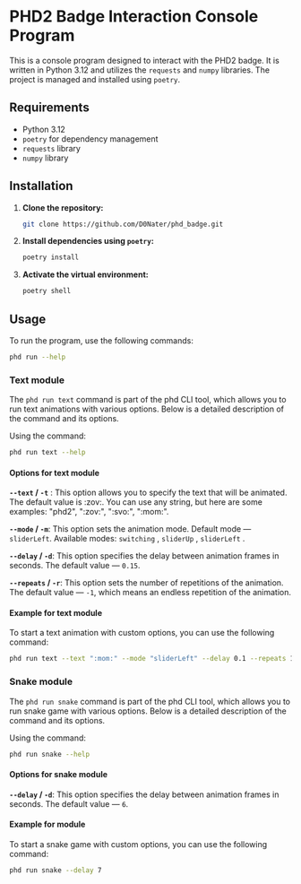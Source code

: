 # PHD2 Badge Interaction Console Program

This is a console program designed to interact with the PHD2 badge. It is written in Python 3.12 and utilizes the `requests` and `numpy` libraries. The project is managed and installed using `poetry`.

## Requirements

- Python 3.12
- `poetry` for dependency management
- `requests` library
- `numpy` library

## Installation

1. **Clone the repository:**

   ```bash
   git clone https://github.com/D0Nater/phd_badge.git
   ```

2. **Install dependencies using `poetry`:**

   ```bash
   poetry install
   ```

3. **Activate the virtual environment:**

   ```bash
   poetry shell
   ```

## Usage

To run the program, use the following commands:

```bash
phd run --help
```

### Text module

The `phd run text` command is part of the phd CLI tool, which allows you to run text animations with various options. Below is a detailed description of the command and its options.

Using the command:

```bash
phd run text --help
```

#### Options for text module

**`--text` / `-t`** : This option allows you to specify the text that will be animated. The default value is :zov:. You can use any string, but here are some examples: "phd2", ":zov:", ":svo:", ":mom:".

**`--mode` / `-m`**: This option sets the animation mode. Default mode — `sliderLeft`. Available modes: `switching` , `sliderUp` , `sliderLeft` .

**`--delay` / `-d`**: This option specifies the delay between animation frames in seconds. The default value — `0.15`.

**`--repeats` / `-r`**: This option sets the number of repetitions of the animation. The default value — `-1`, which means an endless repetition of the animation.

#### Example for text module

To start a text animation with custom options, you can use the following command:

```bash
phd run text --text ":mom:" --mode "sliderLeft" --delay 0.1 --repeats 10
```

### Snake module

The `phd run snake` command is part of the phd CLI tool, which allows you to run snake game with various options. Below is a detailed description of the command and its options.

Using the command:

```bash
phd run snake --help
```

#### Options for snake module

**`--delay` / `-d`**: This option specifies the delay between animation frames in seconds. The default value — `6`.

#### Example for module

To start a snake game with custom options, you can use the following command:

```bash
phd run snake --delay 7
```
